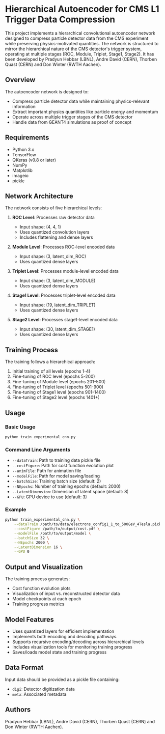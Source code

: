 # Hierarchical Autoencoder for CMS L1 Trigger Data Compression

This project implements a hierarchical convolutional autoencoder network designed to compress particle detector data from the CMS experiment while preserving physics-motivated quantities. The network is structured to mirror the hierarchical nature of the CMS detector's trigger system, operating at multiple stages (ROC, Module, Triplet, Stage1, Stage2). It has been developed by Pradyun Hebbar (LBNL), Andre David (CERN), Thorben Quast (CERN) and Don Winter (RWTH Aachen).

## Overview

The autoencoder network is designed to:
- Compress particle detector data while maintaining physics-relevant information
- Extract important physics quantities like particle energy and momentum
- Operate across multiple trigger stages of the CMS detector
- Handle data from GEANT4 simulations as proof of concept

## Requirements

- Python 3.x
- TensorFlow
- QKeras (v0.8 or later)
- NumPy
- Matplotlib
- imageio
- pickle

## Network Architecture

The network consists of five hierarchical levels:

1. **ROC Level**: Processes raw detector data
   - Input shape: (4, 4, 1)
   - Uses quantized convolution layers
   - Includes flattening and dense layers

2. **Module Level**: Processes ROC-level encoded data
   - Input shape: (3, latent_dim_ROC)
   - Uses quantized dense layers

3. **Triplet Level**: Processes module-level encoded data
   - Input shape: (3, latent_dim_MODULE)
   - Uses quantized dense layers

4. **Stage1 Level**: Processes triplet-level encoded data
   - Input shape: (19, latent_dim_TRIPLET)
   - Uses quantized dense layers

5. **Stage2 Level**: Processes stage1-level encoded data
   - Input shape: (30, latent_dim_STAGE1)
   - Uses quantized dense layers

## Training Process

The training follows a hierarchical approach:
1. Initial training of all levels (epochs 1-4)
2. Fine-tuning of ROC level (epochs 5-200)
3. Fine-tuning of Module level (epochs 201-500)
4. Fine-tuning of Triplet level (epochs 501-900)
5. Fine-tuning of Stage1 level (epochs 901-1400)
6. Fine-tuning of Stage2 level (epochs 1401+)

## Usage

### Basic Usage

```bash
python train_experimental_cnn.py
```

### Command Line Arguments

- `--dataTrain`: Path to training data pickle file
- `--costFigure`: Path for cost function evolution plot
- `--animFile`: Path for animation file
- `--modelFile`: Path for model saving/loading
- `--batchSize`: Training batch size (default: 2)
- `--NEpochs`: Number of training epochs (default: 2000)
- `--LatentDimension`: Dimension of latent space (default: 8)
- `--GPU`: GPU device to use (default: 3)

### Example

```bash
python train_experimental_cnn.py \
    --dataTrain /path/to/data/electrons_config1_1_to_500GeV_4Tesla.pickle \
    --costFigure /path/to/output/cost.pdf \
    --modelFile /path/to/output/model \
    --batchSize 32 \
    --NEpochs 2000 \
    --LatentDimension 16 \
    --GPU 0
```

## Output and Visualization

The training process generates:
- Cost function evolution plots
- Visualization of input vs. reconstructed detector data
- Model checkpoints at each epoch
- Training progress metrics

## Model Features

- Uses quantized layers for efficient implementation
- Implements both encoding and decoding pathways
- Supports recursive encoding/decoding across hierarchical levels
- Includes visualization tools for monitoring training progress
- Saves/loads model state and training progress

## Data Format

Input data should be provided as a pickle file containing:
- `digi`: Detector digitization data
- `meta`: Associated metadata

## Authors

Pradyun Hebbar (LBNL), Andre David (CERN), Thorben Quast (CERN) and Don Winter (RWTH Aachen).
